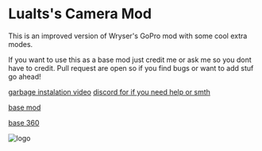 # Lualts's Camera Mod
This is an improved version of Wryser's GoPro mod with some cool extra modes.

If you want to use this as a base mod just credit me or ask me so you dont have to credit.
Pull request are open so if you find bugs or want to add stuf go ahead!

[garbage instalation video](https://youtu.be/92bYNLBjvlE)
[discord for if you need help or smth](https://discord.gg/ZpAaDx66jA)

[base mod](https://github.com/wryser/Wrysers-GoPro)

[base 360](https://github.com/bodhid/UnityEquiCam)

![logo](https://github.com/LualtOfficial/Lualts-Camera-Mod/blob/234f4c4d7d5633cd2d98613cb66f52f3b0f98117/images/lcm.png)
